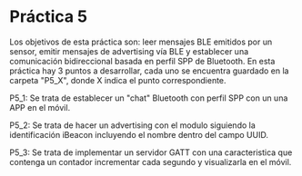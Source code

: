 # Práctica 5
Los objetivos de esta práctica son: leer mensajes BLE emitidos por un sensor, emitir mensajes de advertising vía BLE y establecer una comunicación bidireccional basada en perfil SPP de Bluetooth.
En esta práctica hay 3 puntos a desarrollar, cada uno se encuentra guardado en la carpeta "P5_X", donde X indica el punto correspondiente. 

P5_1: Se trata de establecer un "chat" Bluetooth con perfil SPP con un una APP en el móvil.

P5_2: Se trata de hacer un advertising con el modulo siguiendo la identificación iBeacon incluyendo el nombre dentro del campo UUID. 

P5_3: Se trata de implementar un servidor GATT con una caracteristica que contenga un contador incrementar cada segundo y visualizarla en el móvil.

